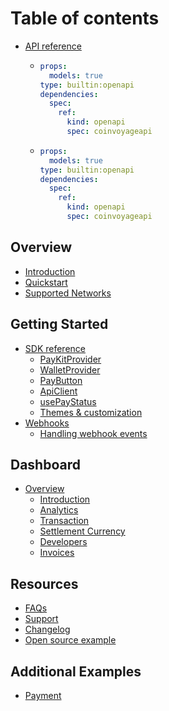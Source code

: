 # Table of contents

* [API reference](README.md)
  * ```yaml
    props:
      models: true
    type: builtin:openapi
    dependencies:
      spec:
        ref:
          kind: openapi
          spec: coinvoyageapi
    ```
  * ```yaml
    props:
      models: true
    type: builtin:openapi
    dependencies:
      spec:
        ref:
          kind: openapi
          spec: coinvoyageapi
    ```

## Overview

* [Introduction](overview/introduction.md)
* [Quickstart](overview/quickstart.md)
* [Supported Networks](overview/supported-networks.md)

## Getting Started

* [SDK reference](getting-started/sdk-reference.md)
  * [PayKitProvider](getting-started/sdk-reference.md#paykitprovider)
  * [WalletProvider](getting-started/sdk-reference.md#walletprovider)
  * [PayButton](getting-started/sdk-reference.md#paybutton)
  * [ApiClient](getting-started/sdk-reference.md#api-client)
  * [usePayStatus](getting-started/sdk-reference.md#usepaystatus)
  * [Themes & customization](getting-started/sdk-reference.md#themes-and-customization)
* [Webhooks](getting-started/webhooks.md)
  * [Handling webhook events](getting-started/webhooks.md#handling-webhook-events)

## Dashboard

* [Overview](dashboard/index.md)
  * [Introduction](dashboard/index.md#introduction)
  * [Analytics](dashboard/index.md#analytics)
  * [Transaction](dashboard/index.md#transaction)
  * [Settlement Currency](dashboard/index.md#settlement-currency)
  * [Developers](dashboard/index.md#developers)
  * [Invoices](dashboard/index.md#invoices)

## Resources

* [FAQs](resources/faqs.md)
* [Support](resources/support.md)
* [Changelog](resources/changelog.md)
* [Open source example](resources/open-source-example.md)

## Additional Examples

* [Payment](additional-examples/payment.md)
